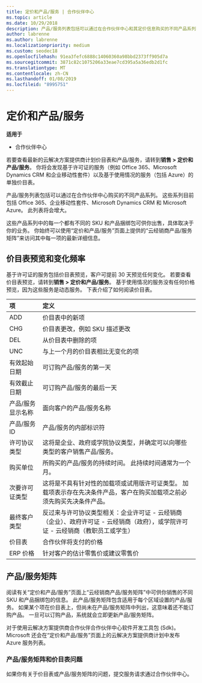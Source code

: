 ```yaml
---
title: 定价和产品/服务 | 合作伙伴中心
ms.topic: article
ms.date: 10/29/2018
description: 产品/服务列表包括可以通过在合作伙伴中心和其定价信息购买的不同产品系列。
author: labrenne
ms.author: labrenne
ms.localizationpriority: medium
ms.custom: seodec18
ms.openlocfilehash: 91ea3fefc6888c14060360a98bbd2373ff905d7a
ms.sourcegitcommit: 3871c82c1075206a33eae7cd395a5a36edb2d1fc
ms.translationtype: MT
ms.contentlocale: zh-CN
ms.lasthandoff: 01/08/2019
ms.locfileid: "8995751"
---
```

# <a name="pricing-and-offers"></a>定价和产品/服务

**适用于**

-  合作伙伴中心

若要查看最新的云解决方案提供商计划价目表和产品/服务，请转到**销售 > 定价和产品/服务**。 你将会发现基于许可证的服务（例如 Office 365、Microsoft Dynamics CRM 和企业移动性套件）以及基于使用情况的服务（包括 Azure）的单独价目表。 

产品/服务列表包括可以通过在合作伙伴中心购买的不同产品系列。 这些系列目前包括 Office 365、企业移动性套件、Microsoft Dynamics CRM 和 Microsoft Azure。 此列表将会增大。

这些产品系列中的每一个都有不同的 SKU 和产品捆绑包可供你出售，具体取决于你的业务。 你始终可以使用“定价和产品/服务”页面上提供的“云经销商产品/服务矩阵”来访问其中每一项的最新详细信息。

## <a name="pricelist-preview-and-change-frequency"></a>价目表预览和变化频率 

基于许可证的服务包括价目表预览，客户可提前 30 天预览任何变化。 若要查看价目表预览，请转到**销售 > 定价和产品/服务**。 基于使用情况的服务没有任何价格预览，因为这些服务是动态服务。 下表介绍了如何阅读价目表。

|**项**        |**定义**      |
|:-----------   |:-----------   |
|ADD   |价目表中的新项|
|CHG   |价目表更改，例如 SKU 描述更改|
|DEL   |从价目表中删除的项|
|UNC   |与上一个月的价目表相比无变化的项   |
|有效起始日期   |可订购产品/服务的第一天    |
|有效截止日期   |可订购产品/服务的最后一天   |
|产品/服务显示名称   |面向客户的产品/服务名称   |
|产品/服务 ID   |产品/服务的内部标识符   |
|许可协议类型   |这将是企业、政府或学院协议类型，并确定可以向哪些类型的客户销售产品/服务。|
|购买单位   |所购买的产品/服务的持续时间。 此持续时间通常为一个月。   |
|次要许可证类型   |这将是不具有针对性的加载项或试用版许可证类型。 加载项表示存在先决条件产品，客户在购买加载项之前必须先购买先决条件产品。|
|最终客户类型   |反过来与许可协议类型相关：企业许可证 - 云经销商（企业）、政府许可证 - 云经销商（政府），或学院许可证 - 云经销商（教职员工或学生）   |
|价目表   |合作伙伴将支付的价格   |
|ERP 价格   |针对客户的估计零售价或建议零售价   |

## <a name="offers-matrix"></a>产品/服务矩阵

阅读有关“定价和产品/服务”页面上“云经销商产品/服务矩阵”中可供你销售的不同 SKU 和产品捆绑包的信息。 此产品/服务矩阵包含适用于每个区域设置的产品/服务。 如果某个项在价目表上，但尚未在产品/服务矩阵中列出，这意味着还不能订购产品。 一旦可以订购产品，系统就会立即更新产品/服务矩阵。

对于使用云解决方案提供商合作伙伴合作伙伴中心软件开发工具包 (Sdk)。 Microsoft 还会在“定价和产品/服务”页面上的云解决方案提供商计划中发布 Azure 服务列表。

### <a name="offers-matrix-and-pricelist-questions"></a>产品/服务矩阵和价目表问题

如果你有关于价目表或产品/服务矩阵的问题，提交服务请求通过合作伙伴中心。
